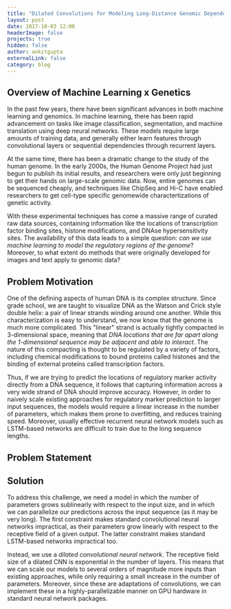 ```yaml
---
title: "Dilated Convolutions for Modeling Long-Distance Genomic Dependencies"
layout: post
date: 2017-10-03 12:00
headerImage: false
projects: true
hidden: false 
author: ankitgupta
externalLink: false
category: blog
---
```


## Overview of Machine Learning x Genetics 

In the past few years, there have been significant advances in both machine learning and genomics. In machine learning, there has been rapid advancement on tasks like image classification, segmentation, and machine translation using deep neural networks. These models require large amounts of training data, and generally either learn features through convolutional layers or sequential dependencies through recurrent layers. 

At the same time, there has been a dramatic change to the study of the human genome. In the early 2000s, the Human Genome Project had just begun to publish its initial results, and researchers were only just beginning to get their hands on large-scale genomic data. Now, entire genomes can be sequenced cheaply, and techniques like ChipSeq and Hi-C have enabled researchers to get cell-type specific genomewide charactertizations of genetic activity. 

With these experimental techniques has come a massive range of curated raw data sources, containing information like the locations of transcription factor binding sites, histone modifications, and DNAse hypersensitivity sites. The availability of this data leads to a simple question: _can we use machine learning to model the regulatory regions of the genome_? Moreover, to what extent do methods that were originally developed for images and text apply to genomic data?

## Problem Motivation

One of the defining aspects of human DNA is its complex structure. Since grade school, we are taught to visualize DNA as the Watson and Crick style double helix: a pair of linear strands winding around one another. While this characterization is easy to understand, we now know that the genome is much more complicated. This "linear" strand is actually tightly compacted in 3-dimensional space, meaning that *DNA locations that are far apart along the 1-dimensional sequence may be adjacent and able to interact*. The nature of this compacting is thought to be regulated by a variety of factors, including chemical modifications to bound proteins called histones and the binding of external proteins called transcription factors. 

Thus, if we are trying to predict the locations of regulatory marker activity directly from a DNA sequence, it follows that capturing information across a very wide strand of DNA should improve accuracy. However, in order to naively scale existing approaches for regulatory marker prediction to larger input sequences, the models would require a linear increase in the number of parameters, which makes them prone to overfitting, and reduces training speed. Moreover, usually effective recurrent neural network models such as LSTM-based networks are difficult to train due to the long sequence lengths. 

## Problem Statement



## Solution

To address this challenge, we need a model in which the number of parameters grows sublinearly with respect to the input size, and in which we can parallelize our predictions across the input sequence (as it may be very long). The first constraint makes standard convolutional neural networks impractical, as their parameters grow linearly with respect to the receptive field of a given output. The latter constraint makes standard LSTM-based networks impractical too.

Instead, we use a *dilated convolutional neural network*. The receptive field size of a dilated CNN is exponential in the number of layers. This means that we can scale our models to several orders of magnitude more inputs than existing approaches, while only requiring a small increase in the number of parameters. Moreover, since these are adaptations of convolutions, we can implement these in a highly-parallelizable manner on GPU hardware in standard neural network packages. 







